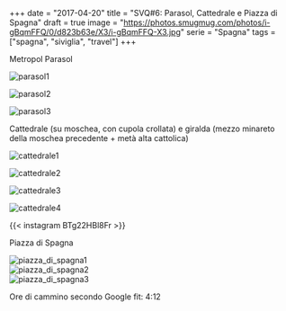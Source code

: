 +++
date = "2017-04-20"
title = "SVQ#6: Parasol, Cattedrale e Piazza di Spagna"
draft = true
image = "https://photos.smugmug.com/photos/i-gBqmFFQ/0/d823b63e/X3/i-gBqmFFQ-X3.jpg"
serie = "Spagna"
tags = ["spagna", "siviglia", "travel"]
+++

Metropol Parasol

![parasol1](/images/siviglia2017/day2/20170420134218_IMG_3757-01.jpg)

![parasol2](/images/siviglia2017/day2/20170420141633_IMG_3777-01.jpg)

![parasol3](/images/siviglia2017/day2/20170420142126_IMG_3787-01.jpg)

Cattedrale (su moschea, con cupola crollata) e giralda (mezzo minareto della moschea precedente + metà alta cattolica)

![cattedrale1](/images/siviglia2017/day2/20170419154523_IMG_3609-01.jpeg)

![cattedrale2](/images/siviglia2017/day2/20170419154228_IMG_3608-01.jpeg)

![cattedrale3](/images/siviglia2017/day2/20170420154512_IMG_3822-01.jpeg)

![cattedrale4](/images/siviglia2017/day2/20170420160938_IMG_3841-01.jpeg)

{{< instagram BTg22HBl8Fr >}}

<!-- <blockquote class="instagram-media" data-instgrm-captioned data-instgrm-version="7" style=" background:#FFF; border:0; border-radius:3px; box-shadow:0 0 1px 0 rgba(0,0,0,0.5),0 1px 10px 0 rgba(0,0,0,0.15); margin: 1px; max-width:658px; padding:0; width:99.375%; width:-webkit-calc(100% - 2px); width:calc(100% - 2px);"><div style="padding:8px;"> <div style=" background:#F8F8F8; line-height:0; margin-top:40px; padding:35.97222222222222% 0; text-align:center; width:100%;"> <div style=" background:url(data:image/png;base64,iVBORw0KGgoAAAANSUhEUgAAACwAAAAsCAMAAAApWqozAAAABGdBTUEAALGPC/xhBQAAAAFzUkdCAK7OHOkAAAAMUExURczMzPf399fX1+bm5mzY9AMAAADiSURBVDjLvZXbEsMgCES5/P8/t9FuRVCRmU73JWlzosgSIIZURCjo/ad+EQJJB4Hv8BFt+IDpQoCx1wjOSBFhh2XssxEIYn3ulI/6MNReE07UIWJEv8UEOWDS88LY97kqyTliJKKtuYBbruAyVh5wOHiXmpi5we58Ek028czwyuQdLKPG1Bkb4NnM+VeAnfHqn1k4+GPT6uGQcvu2h2OVuIf/gWUFyy8OWEpdyZSa3aVCqpVoVvzZZ2VTnn2wU8qzVjDDetO90GSy9mVLqtgYSy231MxrY6I2gGqjrTY0L8fxCxfCBbhWrsYYAAAAAElFTkSuQmCC); display:block; height:44px; margin:0 auto -44px; position:relative; top:-22px; width:44px;"></div></div> <p style=" margin:8px 0 0 0; padding:0 4px;"> <a href="https://www.instagram.com/p/BTg22HBl8Fr/" style=" color:#000; font-family:Arial,sans-serif; font-size:14px; font-style:normal; font-weight:normal; line-height:17px; text-decoration:none; word-wrap:break-word;" target="_blank">Decorazioni del soffitto della Cattedrale di Siviglia</a></p> <p style=" color:#c9c8cd; font-family:Arial,sans-serif; font-size:14px; line-height:17px; margin-bottom:0; margin-top:8px; overflow:hidden; padding:8px 0 7px; text-align:center; text-overflow:ellipsis; white-space:nowrap;">A post shared by zainando (@zainandoperilmondo) on <time style=" font-family:Arial,sans-serif; font-size:14px; line-height:17px;" datetime="2017-04-30T14:47:41+00:00">Apr 30, 2017 at 7:47am PDT</time></p></div></blockquote> <script async defer src="//platform.instagram.com/en_US/embeds.js"></script> -->


Piazza di Spagna

![piazza_di_spagna1](/images/siviglia2017/day2/20170419203037_IMG_3733-01.jpeg)   
![piazza_di_spagna2](/images/siviglia2017/day2/20170419202939_IMG_3731-01.jpeg)   
![piazza_di_spagna3](/images/siviglia2017/day2/20170419203632_IMG_3741-01.jpeg)   

Ore di cammino secondo Google fit: 4:12

